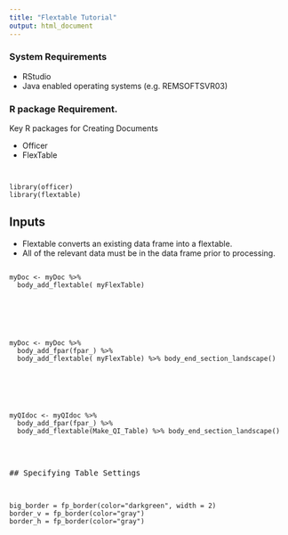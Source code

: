 ```yaml
---
title: "Flextable Tutorial"
output: html_document
---
```



### System Requirements

* RStudio
* Java enabled operating systems (e.g. REMSOFTSVR03)

### R package Requirement.

Key R packages for Creating Documents

* Officer
* FlexTable

<pre><code>

library(officer)
library(flextable)
</code></pre>

## Inputs

* Flextable converts an existing data frame into a flextable.
* All of the relevant data must be in the data frame prior to processing.


<pre><code>
myDoc <- myDoc %>%
  body_add_flextable( myFlexTable) 
</code><pre> 


<pre><code>
myDoc <- myDoc %>%
  body_add_fpar(fpar_) %>%
  body_add_flextable( myFlexTable) %>% body_end_section_landscape()
  
</code><pre>  
  
<pre><code>
myQIdoc <- myQIdoc %>%
  body_add_fpar(fpar_) %>%
  body_add_flextable(Make_QI_Table) %>% body_end_section_landscape()
  
</code><pre>   

## Specifying Table Settings

<pre><code>
big_border = fp_border(color="darkgreen", width = 2)
border_v = fp_border(color="gray")
border_h = fp_border(color="gray")

</code></pre>
